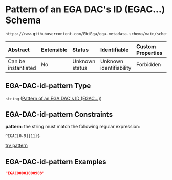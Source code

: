 # Pattern of an EGA DAC's ID (EGAC...) Schema

```txt
https://raw.githubusercontent.com/EbiEga/ega-metadata-schema/main/schemas/EGA.common-definitions.json#/definitions/EGA-DAC-id-pattern
```



| Abstract            | Extensible | Status         | Identifiable            | Custom Properties | Additional Properties | Access Restrictions | Defined In                                                                                           |
| :------------------ | :--------- | :------------- | :---------------------- | :---------------- | :-------------------- | :------------------ | :--------------------------------------------------------------------------------------------------- |
| Can be instantiated | No         | Unknown status | Unknown identifiability | Forbidden         | Allowed               | none                | [EGA.common-definitions.json\*](../../../schemas/EGA.common-definitions.json "open original schema") |

## EGA-DAC-id-pattern Type

`string` ([Pattern of an EGA DAC's ID (EGAC...)](ega-12-definitions-pattern-of-an-ega-dacs-id-egac.md))

## EGA-DAC-id-pattern Constraints

**pattern**: the string must match the following regular expression:&#x20;

```regexp
^EGAC[0-9]{11}$
```

[try pattern](https://regexr.com/?expression=%5EEGAC%5B0-9%5D%7B11%7D%24 "try regular expression with regexr.com")

## EGA-DAC-id-pattern Examples

```json
"EGAC00001000908"
```
